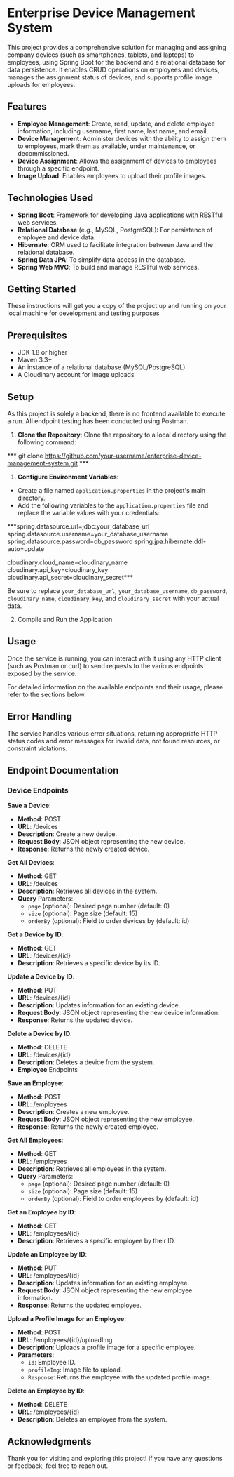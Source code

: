 # Enterprise Device Management System

This project provides a comprehensive solution for managing and assigning company devices (such as smartphones, tablets, and laptops) to employees, using Spring Boot for the backend and a relational database for data persistence. It enables CRUD operations on employees and devices, manages the assignment status of devices, and supports profile image uploads for employees.

## Features

- **Employee Management**: Create, read, update, and delete employee information, including username, first name, last name, and email.
- **Device Management**: Administer devices with the ability to assign them to employees, mark them as available, under maintenance, or decommissioned.
- **Device Assignment**: Allows the assignment of devices to employees through a specific endpoint.
- **Image Upload**: Enables employees to upload their profile images.


## Technologies Used

- **Spring Boot**: Framework for developing Java applications with RESTful web services.
- **Relational Database** (e.g., MySQL, PostgreSQL): For persistence of employee and device data.
- **Hibernate**: ORM used to facilitate integration between Java and the relational database.
- **Spring Data JPA**: To simplify data access in the database.
- **Spring Web MVC**: To build and manage RESTful web services.


## Getting Started

These instructions will get you a copy of the project up and running on your local machine for development and testing purposes


## Prerequisites

- JDK 1.8 or higher
- Maven 3.3+
- An instance of a relational database (MySQL/PostgreSQL)
- A Cloudinary account for image uploads


## Setup

As this project is solely a backend, there is no frontend available to execute a run. All endpoint testing has been conducted using Postman.

1. **Clone the Repository**: Clone the repository to a local directory using the following command:

*** git clone https://github.com/your-username/enterprise-device-management-system.git ***

1. **Configure Environment Variables**:

  - Create a file named `application.properties` in the project's main directory.
  - Add the following variables to the `application.properties` file and replace the variable values with your credentials:

  ***spring.datasource.url=jdbc:your_database_url
  spring.datasource.username=your_database_username
  spring.datasource.password=db_password
  spring.jpa.hibernate.ddl-auto=update

  cloudinary.cloud_name=cloudinary_name
  cloudinary.api_key=cloudinary_key
  cloudinary.api_secret=cloudinary_secret***

  Be sure to replace `your_database_url`, `your_database_username`, `db_password`, `cloudinary_name`, `cloudinary_key`, and `cloudinary_secret` with your actual data.

2. Compile and Run the Application


## Usage

Once the service is running, you can interact with it using any HTTP client (such as Postman or curl) to send requests to the various endpoints exposed by the service.

For detailed information on the available endpoints and their usage, please refer to the sections below.

## Error Handling
The service handles various error situations, returning appropriate HTTP status codes and error messages for invalid data, not found resources, or constraint violations.

## Endpoint Documentation
### Device Endpoints

**Save a Device**:

  - **Method**: POST
  - **URL**: /devices
  - **Description**: Create a new device.
  - **Request Body**: JSON object representing the new device.
  - **Response**: Returns the newly created device.

**Get All Devices**:

  - **Method**: GET
  - **URL**: /devices
  - **Description**: Retrieves all devices in the system.
  - **Query** Parameters:
    - `page` (optional): Desired page number (default: 0)
    - `size` (optional): Page size (default: 15)
    - `orderBy` (optional): Field to order devices by (default: id)

**Get a Device by ID**:

- **Method**: GET
- **URL**: /devices/{id}
- **Description**: Retrieves a specific device by its ID.

**Update a Device by ID**:

- **Method**: PUT
- **URL**: /devices/{id}
- **Description**: Updates information for an existing device.
- **Request Body**: JSON object representing the new device information.
- **Response**: Returns the updated device.

**Delete a Device by ID**:

- **Method**: DELETE
- **URL**: /devices/{id}
- **Description**: Deletes a device from the system.
- **Employee** Endpoints

**Save an Employee**:

- **Method**: POST
- **URL**: /employees
- **Description**: Creates a new employee.
- **Request Body**: JSON object representing the new employee.
- **Response**: Returns the newly created employee.

**Get All Employees**:

- **Method**: GET
- **URL**: /employees
- **Description**: Retrieves all employees in the system.
- **Query** Parameters:
  - `page` (optional): Desired page number (default: 0)
  - `size` (optional): Page size (default: 15)
  - `orderBy` (optional): Field to order employees by (default: id)

**Get an Employee by ID**:

- **Method**: GET
- **URL**: /employees/{id}
- **Description**: Retrieves a specific employee by their ID.

**Update an Employee by ID**:

- **Method**: PUT
- **URL**: /employees/{id}
- **Description**: Updates information for an existing employee.
- **Request Body**: JSON object representing the new employee information.
- **Response**: Returns the updated employee.

**Upload a Profile Image for an Employee**:

- **Method**: POST
- **URL**: /employees/{id}/uploadImg
- **Description**: Uploads a profile image for a specific employee.
- **Parameters**:
  - `id`: Employee ID.
  - `profileImg`: Image file to upload.
  - `Response`: Returns the employee with the updated profile image.

**Delete an Employee by ID**:

- **Method**: DELETE
- **URL**: /employees/{id}
- **Description**: Deletes an employee from the system.

## Acknowledgments
Thank you for visiting and exploring this project! If you have any questions or feedback, feel free to reach out.
